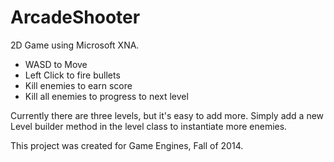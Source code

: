 ArcadeShooter
=============

2D Game using Microsoft XNA.

- WASD to Move
- Left Click to fire bullets
- Kill enemies to earn score
- Kill all enemies to progress to next level

Currently there are three levels, but it's easy to add more.
Simply add a new Level builder method in the level class to instantiate more enemies.

This project was created for Game Engines, Fall of 2014. 
